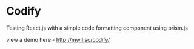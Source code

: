 # Codify
Testing React.js with a simple code formatting component using prism.js

view a demo here - http://mwil.so/codify/
